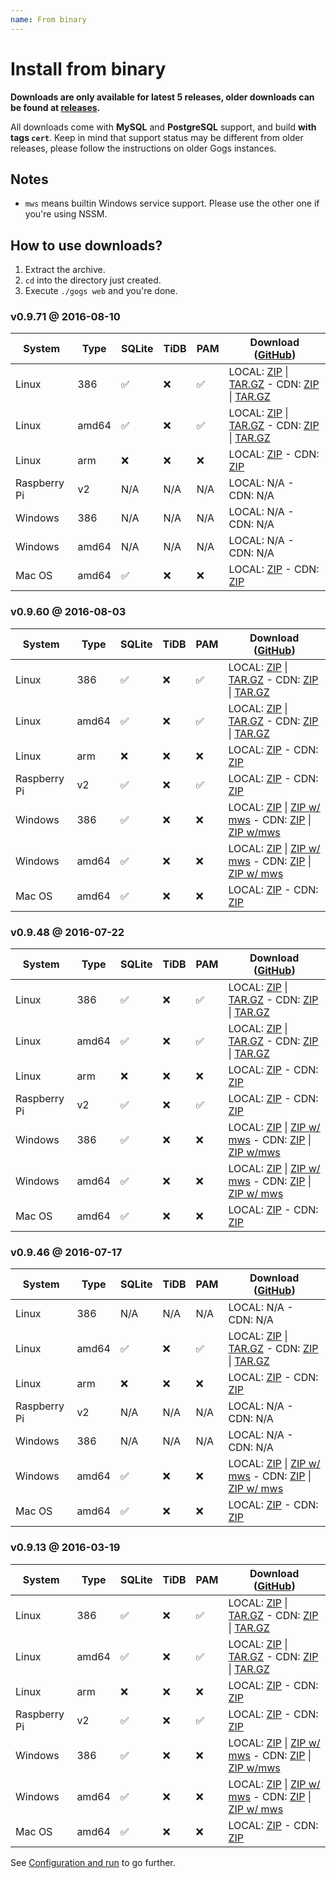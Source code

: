 ```yaml
---
name: From binary
---
```


# Install from binary

**Downloads are only available for latest 5 releases, older downloads can be found at [releases](https://github.com/gogits/gogs/releases?after=v0.9.13).**

All downloads come with **MySQL** and **PostgreSQL** support, and build **with tags `cert`**. Keep in mind that support status may be different from older releases, please follow the instructions on older Gogs instances.

## Notes

- `mws` means builtin Windows service support. Please use the other one if you're using NSSM.

## How to use downloads?

1. Extract the archive.
2. `cd` into the directory just created.
3. Execute `./gogs web` and you're done.

### v0.9.71 @ 2016-08-10

|System|Type|SQLite|TiDB|PAM|Download ([GitHub](https://github.com/gogits/gogs/releases/tag/v0.9.71))|
|------|----|------|----|---|--------|
|Linux|386|✅|❌|✅|LOCAL: [ZIP](https://dl.gogs.io/gogs_v0.9.71_linux_386.zip) \| [TAR.GZ](https://dl.gogs.io/gogs_v0.9.71_linux_386.tar.gz) - CDN: [ZIP](https://cdn.gogs.io/gogs_v0.9.71_linux_386.zip) \| [TAR.GZ](https://cdn.gogs.io/gogs_v0.9.71_linux_386.tar.gz)|
|Linux|amd64|✅|❌|✅|LOCAL: [ZIP](https://dl.gogs.io/gogs_v0.9.71_linux_amd64.zip) \| [TAR.GZ](https://dl.gogs.io/gogs_v0.9.71_linux_amd64.tar.gz) - CDN: [ZIP](https://cdn.gogs.io/gogs_v0.9.71_linux_amd64.zip) \| [TAR.GZ](https://cdn.gogs.io/gogs_v0.9.71_linux_amd64.tar.gz)|
|Linux|arm|❌|❌|❌|LOCAL: [ZIP](https://dl.gogs.io/gogs_v0.9.71_linux_arm.zip) - CDN: [ZIP](https://cdn.gogs.io/gogs_v0.9.71_linux_arm.zip)|
|Raspberry Pi|v2|N/A|N/A|N/A|LOCAL: N/A - CDN: N/A|
|Windows|386|N/A|N/A|N/A|LOCAL: N/A - CDN: N/A|
|Windows|amd64|N/A|N/A|N/A|LOCAL: N/A - CDN: N/A|
|Mac OS|amd64|✅|❌|❌|LOCAL: [ZIP](https://dl.gogs.io/gogs_v0.9.71_darwin_amd64.zip) - CDN: [ZIP](https://cdn.gogs.io/gogs_v0.9.71_darwin_amd64.zip)|

### v0.9.60 @ 2016-08-03

|System|Type|SQLite|TiDB|PAM|Download ([GitHub](https://github.com/gogits/gogs/releases/tag/v0.9.60))|
|------|----|------|----|---|--------|
|Linux|386|✅|❌|✅|LOCAL: [ZIP](https://dl.gogs.io/gogs_v0.9.60_linux_386.zip) \| [TAR.GZ](https://dl.gogs.io/gogs_v0.9.60_linux_386.tar.gz) - CDN: [ZIP](https://cdn.gogs.io/gogs_v0.9.60_linux_386.zip) \| [TAR.GZ](https://cdn.gogs.io/gogs_v0.9.60_linux_386.tar.gz)|
|Linux|amd64|✅|❌|✅|LOCAL: [ZIP](https://dl.gogs.io/gogs_v0.9.60_linux_amd64.zip) \| [TAR.GZ](https://dl.gogs.io/gogs_v0.9.60_linux_amd64.tar.gz) - CDN: [ZIP](https://cdn.gogs.io/gogs_v0.9.60_linux_amd64.zip) \| [TAR.GZ](https://cdn.gogs.io/gogs_v0.9.60_linux_amd64.tar.gz)|
|Linux|arm|❌|❌|❌|LOCAL: [ZIP](https://dl.gogs.io/gogs_v0.9.60_linux_arm.zip) - CDN: [ZIP](https://cdn.gogs.io/gogs_v0.9.60_linux_arm.zip)|
|Raspberry Pi|v2|✅|❌|✅|LOCAL: [ZIP](https://dl.gogs.io/gogs_v0.9.60_raspi2.zip) - CDN: [ZIP](https://cdn.gogs.io/gogs_v0.9.60_raspi2.zip)|
|Windows|386|✅|❌|❌|LOCAL: [ZIP](https://dl.gogs.io/gogs_v0.9.60_windows_386.zip) \| [ZIP w/ mws](https://dl.gogs.io/gogs_v0.9.60_windows_386_mws.zip) - CDN: [ZIP](https://cdn.gogs.io/gogs_v0.9.60_windows_386.zip) \| [ZIP w/mws](https://cdn.gogs.io/gogs_v0.9.60_windows_386_mws.zip)|
|Windows|amd64|✅|❌|❌|LOCAL: [ZIP](https://dl.gogs.io/gogs_v0.9.60_windows_amd64.zip) \| [ZIP w/ mws](https://dl.gogs.io/gogs_v0.9.60_windows_amd64_mws.zip) - CDN: [ZIP](https://cdn.gogs.io/gogs_v0.9.60_windows_amd64.zip) \| [ZIP w/ mws](https://cdn.gogs.io/gogs_v0.9.60_windows_amd64_mws.zip)|
|Mac OS|amd64|✅|❌|❌|LOCAL: [ZIP](https://dl.gogs.io/gogs_v0.9.60_darwin_amd64.zip) - CDN: [ZIP](https://cdn.gogs.io/gogs_v0.9.60_darwin_amd64.zip)|

### v0.9.48 @ 2016-07-22

|System|Type|SQLite|TiDB|PAM|Download ([GitHub](https://github.com/gogits/gogs/releases/tag/v0.9.48))|
|------|----|------|----|---|--------|
|Linux|386|✅|❌|✅|LOCAL: [ZIP](https://dl.gogs.io/gogs_v0.9.48_linux_386.zip) \| [TAR.GZ](https://dl.gogs.io/gogs_v0.9.48_linux_386.tar.gz) - CDN: [ZIP](https://cdn.gogs.io/gogs_v0.9.48_linux_386.zip) \| [TAR.GZ](https://cdn.gogs.io/gogs_v0.9.48_linux_386.tar.gz)|
|Linux|amd64|✅|❌|✅|LOCAL: [ZIP](https://dl.gogs.io/gogs_v0.9.48_linux_amd64.zip) \| [TAR.GZ](https://dl.gogs.io/gogs_v0.9.48_linux_amd64.tar.gz) - CDN: [ZIP](https://cdn.gogs.io/gogs_v0.9.48_linux_amd64.zip) \| [TAR.GZ](https://cdn.gogs.io/gogs_v0.9.48_linux_amd64.tar.gz)|
|Linux|arm|❌|❌|❌|LOCAL: [ZIP](https://dl.gogs.io/gogs_v0.9.48_linux_arm.zip) - CDN: [ZIP](https://cdn.gogs.io/gogs_v0.9.48_linux_arm.zip)|
|Raspberry Pi|v2|✅|❌|✅|LOCAL: [ZIP](https://dl.gogs.io/gogs_v0.9.48_raspi2.zip) - CDN: [ZIP](https://cdn.gogs.io/gogs_v0.9.48_raspi2.zip)|
|Windows|386|✅|❌|❌|LOCAL: [ZIP](https://dl.gogs.io/gogs_v0.9.48_windows_386.zip) \| [ZIP w/ mws](https://dl.gogs.io/gogs_v0.9.48_windows_386_mws.zip) - CDN: [ZIP](https://cdn.gogs.io/gogs_v0.9.48_windows_386.zip) \| [ZIP w/mws](https://cdn.gogs.io/gogs_v0.9.48_windows_386_mws.zip)|
|Windows|amd64|✅|❌|❌|LOCAL: [ZIP](https://dl.gogs.io/gogs_v0.9.48_windows_amd64.zip) \| [ZIP w/ mws](https://dl.gogs.io/gogs_v0.9.48_windows_amd64_mws.zip) - CDN: [ZIP](https://cdn.gogs.io/gogs_v0.9.48_windows_amd64.zip) \| [ZIP w/ mws](https://cdn.gogs.io/gogs_v0.9.48_windows_amd64_mws.zip)|
|Mac OS|amd64|✅|❌|❌|LOCAL: [ZIP](https://dl.gogs.io/gogs_v0.9.48_darwin_amd64.zip) - CDN: [ZIP](https://cdn.gogs.io/gogs_v0.9.48_darwin_amd64.zip)|

### v0.9.46 @ 2016-07-17

|System|Type|SQLite|TiDB|PAM|Download ([GitHub](https://github.com/gogits/gogs/releases/tag/v0.9.46))|
|------|----|------|----|---|--------|
|Linux|386|N/A|N/A|N/A|LOCAL: N/A - CDN: N/A|
|Linux|amd64|✅|❌|✅|LOCAL: [ZIP](https://dl.gogs.io/gogs_v0.9.46_linux_amd64.zip) \| [TAR.GZ](https://dl.gogs.io/gogs_v0.9.46_linux_amd64.tar.gz) - CDN: [ZIP](https://cdn.gogs.io/gogs_v0.9.46_linux_amd64.zip) \| [TAR.GZ](https://cdn.gogs.io/gogs_v0.9.46_linux_amd64.tar.gz)|
|Linux|arm|❌|❌|❌|LOCAL: [ZIP](https://dl.gogs.io/gogs_v0.9.46_linux_arm.zip) - CDN: [ZIP](https://cdn.gogs.io/gogs_v0.9.46_linux_arm.zip)|
|Raspberry Pi|v2|N/A|N/A|N/A|LOCAL: N/A - CDN: N/A|
|Windows|386|N/A|N/A|N/A|LOCAL: N/A - CDN: N/A|
|Windows|amd64|✅|❌|❌|LOCAL: [ZIP](https://dl.gogs.io/gogs_v0.9.46_windows_amd64.zip) \| [ZIP w/ mws](https://dl.gogs.io/gogs_v0.9.46_windows_amd64_mws.zip) - CDN: [ZIP](https://cdn.gogs.io/gogs_v0.9.46_windows_amd64.zip) \| [ZIP w/ mws](https://cdn.gogs.io/gogs_v0.9.46_windows_amd64_mws.zip)|
|Mac OS|amd64|✅|❌|❌|LOCAL: [ZIP](https://dl.gogs.io/gogs_v0.9.46_darwin_amd64.zip) - CDN: [ZIP](https://cdn.gogs.io/gogs_v0.9.46_darwin_amd64.zip)|

### v0.9.13 @ 2016-03-19

|System|Type|SQLite|TiDB|PAM|Download ([GitHub](https://github.com/gogits/gogs/releases/tag/v0.9.13))|
|------|----|------|----|---|--------|
|Linux|386|✅|❌|✅|LOCAL: [ZIP](https://dl.gogs.io/gogs_v0.9.13_linux_386.zip) \| [TAR.GZ](https://dl.gogs.io/gogs_v0.9.13_linux_386.tar.gz) - CDN: [ZIP](https://cdn.gogs.io/gogs_v0.9.13_linux_386.zip) \| [TAR.GZ](https://cdn.gogs.io/gogs_v0.9.13_linux_386.tar.gz)|
|Linux|amd64|✅|❌|✅|LOCAL: [ZIP](https://dl.gogs.io/gogs_v0.9.13_linux_amd64.zip) \| [TAR.GZ](https://dl.gogs.io/gogs_v0.9.13_linux_amd64.tar.gz) - CDN: [ZIP](https://cdn.gogs.io/gogs_v0.9.13_linux_amd64.zip) \| [TAR.GZ](https://cdn.gogs.io/gogs_v0.9.13_linux_amd64.tar.gz)|
|Linux|arm|❌|❌|❌|LOCAL: [ZIP](https://dl.gogs.io/gogs_v0.9.13_linux_arm.zip) - CDN: [ZIP](https://cdn.gogs.io/gogs_v0.9.13_linux_arm.zip)|
|Raspberry Pi|v2|✅|❌|✅|LOCAL: [ZIP](https://dl.gogs.io/gogs_v0.9.13_raspi2.zip) - CDN: [ZIP](https://cdn.gogs.io/gogs_v0.9.13_raspi2.zip)|
|Windows|386|✅|❌|❌|LOCAL: [ZIP](https://dl.gogs.io/gogs_v0.9.13_windows_386.zip) \| [ZIP w/ mws](https://dl.gogs.io/gogs_v0.9.13_windows_386_mws.zip) - CDN: [ZIP](https://cdn.gogs.io/gogs_v0.9.13_windows_386.zip) \| [ZIP w/mws](https://cdn.gogs.io/gogs_v0.9.13_windows_386_mws.zip)|
|Windows|amd64|✅|❌|❌|LOCAL: [ZIP](https://dl.gogs.io/gogs_v0.9.13_windows_amd64.zip) \| [ZIP w/ mws](https://dl.gogs.io/gogs_v0.9.13_windows_amd64_mws.zip) - CDN: [ZIP](https://cdn.gogs.io/gogs_v0.9.13_windows_amd64.zip) \| [ZIP w/ mws](https://cdn.gogs.io/gogs_v0.9.13_windows_amd64_mws.zip)|
|Mac OS|amd64|✅|❌|❌|LOCAL: [ZIP](https://dl.gogs.io/gogs_v0.9.13_darwin_amd64.zip) - CDN: [ZIP](https://cdn.gogs.io/gogs_v0.9.13_darwin_amd64.zip)|

See [Configuration and run](/docs/installation/configuration_and_run) to go further.